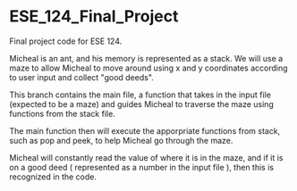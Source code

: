 # ESE_124_Final_Project
Final project code for ESE 124.

Micheal is an ant, and his memory is represented as a stack. We will use a maze to allow Micheal to move around using x and y coordinates according to user input and collect "good deeds".

This branch contains the main file, a function that takes in the input file (expected to be a maze) and guides Micheal to traverse the maze using functions from the stack file.


The main function then will execute the apporpriate functions from stack, such as pop and peek, to help Micheal go through the maze.

Micheal will constantly read the value of where it is in the maze, and if it is on a good deed ( represented as a number in the input file ), then this is recognized in the code.
